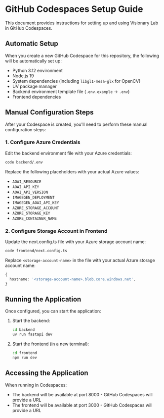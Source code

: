 # GitHub Codespaces Setup Guide

This document provides instructions for setting up and using Visionary Lab in GitHub Codespaces.

## Automatic Setup

When you create a new GitHub Codespace for this repository, the following will be automatically set up:

- Python 3.12 environment
- Node.js 19 
- System dependencies (including `libgl1-mesa-glx` for OpenCV)
- UV package manager
- Backend environment template file (`.env.example` → `.env`)
- Frontend dependencies

## Manual Configuration Steps

After your Codespace is created, you'll need to perform these manual configuration steps:

### 1. Configure Azure Credentials

Edit the backend environment file with your Azure credentials:

```bash
code backend/.env
```

Replace the following placeholders with your actual Azure values:
- `AOAI_RESOURCE`
- `AOAI_API_KEY`
- `AOAI_API_VERSION`
- `IMAGEGEN_DEPLOYMENT`
- `IMAGEGEN_AOAI_API_KEY`
- `AZURE_STORAGE_ACCOUNT`
- `AZURE_STORAGE_KEY`
- `AZURE_CONTAINER_NAME`

### 2. Configure Storage Account in Frontend

Update the next.config.ts file with your Azure storage account name:

```bash
code frontend/next.config.ts
```

Replace `<storage-account-name>` in the file with your actual Azure storage account name:

```typescript
{
  hostname: '<storage-account-name>.blob.core.windows.net',
}
```

## Running the Application

Once configured, you can start the application:

1. Start the backend:
   ```bash
   cd backend
   uv run fastapi dev
   ```

2. Start the frontend (in a new terminal):
   ```bash
   cd frontend
   npm run dev
   ```

## Accessing the Application

When running in Codespaces:

- The backend will be available at port 8000 - GitHub Codespaces will provide a URL
- The frontend will be available at port 3000 - GitHub Codespaces will provide a URL